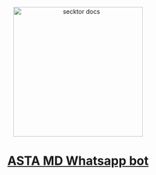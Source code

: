   <p align="center">  
  <a href="https://secktoruserbot.onrender.com/">
    <img alt="secktor docs" height="300" src="https://leadier-umbrellas.000webhostapp.com/botpic.jpeg">
    <h1 align="center">ASTA MD Whatsapp bot</h1>
  </a>
</p>
   
<p align="center">
